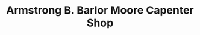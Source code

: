 ---
title: "Armstrong B. Barlor Moore Capenter Shop"
url: /ganta/armstrong-b-barlor-moore-capenter-shop/
shop: furniture
---